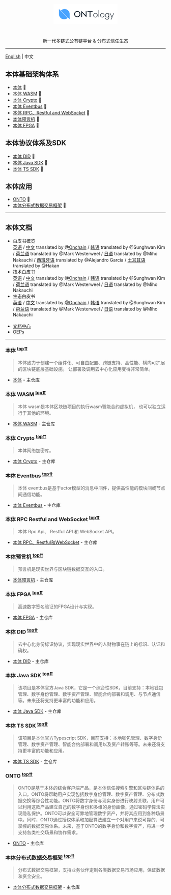 <p align="center">
  <img
    src="https://github.com/ontio/documentation/blob/master/zh-CN/Ontology_CH.png"
    width="200px"
  >
</p>
<h1 align="center"></h1>
<p align="center">
  新一代多链式公有链平台 & 分布式信任生态
</p>

---

[English](/README.md) | 中文

## 本体基础架构体系

- [本体](#Ontology) :hatching_chick:
- [本体 WASM](#Ontology-wsam) :hatching_chick:
- [本体 Crypto](#Ontology-crypto) :hatching_chick:
- [本体 Eventbus](#Ontology-eventbus) :hatching_chick:
- [本体 RPC、Restful and WebSocket](#Ontology-rpc-restful-and-websocket) :hatching_chick:
- [本体预言机](#Ontology-oracle) :hatching_chick:
- [本体 FPGA](#Ontology-fpga) :egg:

## 本体协议体系及SDK

- [本体 DID](#Ontology-did) :hatched_chick:
- [本体 Java SDK](#Ontology-java-sdk) :hatched_chick:
- [本体 TS SDK](#Ontology-ts-sdk) :hatched_chick:

## 本体应用
- [ONTO](#onto) :hatching_chick:
- [本体分布式数据交易框架](#Ontology-ddxf) :hatched_chick:

---

## 本体文档

- 白皮书概览<br/>[英语](https://ont.io/wp/Ontology-Introductory-White-Paper-EN.pdf) / [中文](https://ont.io/wp/Ontology-Introductory-White-Paper-ZH.pdf)  translated by  [@Onchain](http://www.onchain.com) / [韩语](https://ont.io/wp/Ontology-Introductory-White-Paper-KR.pdf) translated by @Sunghwan Kim / [荷兰语](https://github.com/ontio/documentation/blob/master/nl-NL/Introductory%20White%20Paper%20-%20Dutch%20V1.pdf) translated by @Mark Westerweel / [日语](https://github.com/ontio/documentation/blob/master/jp_JP/Ontology%20Introductory%20White%20Paper%20JP.pdf) translated by @Miho Nakauchi / [西班牙语](https://github.com/ontio/documentation/blob/master/es-ES/Introductory%20White%20Paper%20-%20Spanish.pdf) translated by @Alejandro Garcia / [土耳其语](https://github.com/ontio/documentation/blob/master/tr_TR/Introductory%20White%20Paper%20-%20Turkish.pdf) translated by @Hakan
- 技术白皮书<br/>[英语](https://github.com/ontio/Documentation/blob/master/Ontology-technology-white-paper-EN.pdf) / [中文](https://ont.io/wp/Ontology-technology-white-paper-ZH.pdf)  translated by  [@Onchain](http://www.onchain.com) / [韩语](https://ont.io/wp/Ontology-technology-white-paper-KR.pdf) translated by @Sunghwan Kim / [荷兰语](https://github.com/ontio/documentation/blob/master/nl-NL/Technology%20White%20Paper%20-%20Dutch%20V1.pdf) translated by @Mark Westerweel / [日语](https://github.com/ontio/documentation/blob/master/jp_JP/Ontology%20Technology%20White%20Paper%20JP.pdf) translated by @Miho Nakauchi
- 生态白皮书<br/>[英语](https://ont.io/wp/Ontology-Ecosystem-White-Paper-EN.pdf) / [中文](https://ont.io/wp/Ontology-Ecosystem-White-Paper-ZH.pdf)  translated by  [@Onchain](http://www.onchain.com) / [韩语](https://ont.io/wp/Ontology-Ecosystem-White-Paper-KR.pdf) translated by @Sunghwan Kim / [荷兰语](https://github.com/ontio/documentation/blob/master/nl-NL/Ecosystem%20White%20Paper%20-%20Dutch%20V1.pdf) translated by @Mark Westerweel / [日语](https://github.com/ontio/documentation/blob/master/jp_JP/Ontology%20Ecosystem%20White%20Paper-JP.pdf) translated by @Miho Nakauchi<br><br>
- [文档中心](https://ontio.github.io/documentation/tutorial_for_developer_zh.html)
- [OEPs](https://github.com/ontio/OEPs)

---

### <a name="Ontology"></a>本体 <sup>[top⇈](#本体基础架构体系)</sup>
> 本体致力于创建一个组件化、可自由配置、跨链支持、高性能、横向可扩展的区块链底层基础设施。 让部署及调用去中心化应用变得非常简单。
- [本体](https://github.com/ontio/ontology) - 主仓库

### <a name="Ontology-wsam"></a>本体 WASM <sup>[top⇈](#本体基础架构体系)</sup>
> 本体 wasm是本体区块链项目的执行wasm智能合约虚拟机， 也可以独立运行于其他的环境。
- [本体 WASM](https://github.com/ontio/ontology-wasm) - 主仓库

### <a name="Ontology-crypto"></a>本体 Crypto <sup>[top⇈](#本体基础架构体系)</sup>
> 本体网络加密库。
- [本体 Crypto](https://github.com/ontio/ontology-crypto) - 主仓库

### <a name="Ontology-eventbus"></a>本体 Eventbus <sup>[top⇈](#本体基础架构体系)</sup>
> 本体 eventbus是基于actor模型的消息中间件，提供高性能的模块间或节点间通信功能。
- [本体 Eventbus](https://github.com/ontio/ontology-eventbus) - 主仓库

### <a name="Ontology-rpc-restful-and-websocket"></a>本体 RPC Restful and WebSocket <sup>[top⇈](#本体基础架构体系)</sup>
> 本体 Rpc Api、 Restful API 和 WebSocket API。
- [本体 RPC、Restful和WebSocket](https://github.com/ontio/documentation/tree/master/ontology-API) - 主仓库

### <a name="Ontology-oracle"></a>本体预言机 <sup>[top⇈](#本体基础架构体系)</sup>
> 预言机是现实世界与区块链数据交互的入口。
- [本体预言机](https://github.com/ontio/ontology-oracle-py) - 主仓库

### <a name="Ontology-fpga"></a>本体 FPGA <sup>[top⇈](#本体基础架构体系)</sup>
> 高速数字签名验证的FPGA设计与实现。
- [本体 FPGA](https://github.com/ontio/ontology-fpga) - 主仓库

### <a name="Ontology-did"></a>本体 DID <sup>[top⇈](#本体基础架构体系)</sup>
> 去中心化身份标识协议，实现现实世界中的人财物事在链上的标识、认证和确权。
- [本体 DID](https://github.com/ontio/ontology-DID) - 主仓库

### <a name="Ontology-java-sdk"></a>本体 Java SDK <sup>[top⇈](#本体基础架构体系)</sup>
> 该项目是本体官方Java SDK，它是一个综合性SDK，目前支持：本地钱包管理、数字身份管理、数字资产管理、智能合约部署和调用、与节点通信等。未来还将支持更丰富的功能和应用。
- [本体 Java SDK](https://github.com/ontio/ontology-java-sdk) - 主仓库

### <a name="Ontology-ts-sdk"></a>本体 TS SDK <sup>[top⇈](#本体基础架构体系)</sup>
> 该项目是本体官方Typescript SDK，目前支持：本地钱包管理、数字身份管理、数字资产管理、智能合约部署和调用以及资产转账等等。未来还将支持更丰富的功能和应用。
- [本体 TS SDK](https://github.com/ontio/ontology-ts-sdk) - 主仓库

### <a name="onto"></a>ONTO <sup>[top⇈](#本体基础架构体系)</sup>
> ONTO是基于本体的综合客户端产品，是本体信任搜索引擎和区块链体系的入口。ONTO将帮助用户实现包括数字身份管理、数字资产管理、分布式数据交换等综合性功能。ONTO将数字身份与现实身份进行映射关联，用户可以利用这款产品建立自己的数字身份和多维的身份画像，通过密码学算法实现隐私保护。ONTO可以安全可靠地管理数字资产，并将其应用到各种场景中。同时，ONTO通过授权体系和加密算法建立一个对用户来说可靠的、可掌控的数据交易体系。未来，基于ONTO的数字身份和数字资产，将进一步支持各类社交场景和协作需求。
- [ONTO](https://github.com/ontio/onto) - 主仓库

### <a name="Ontology-ddxf"></a>本体分布式数据交易框架 <sup>[top⇈](#本体基础架构体系)</sup>
> 分布式数据交易框架，支持业务伙伴定制各类数据交易市场应用，保证数据和资金安全。
- [本体分布式数据交易框架](https://github.com/ontio/ontology-ddxf) - 主仓库
